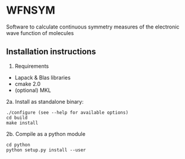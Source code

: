 
WFNSYM
=========
Software to calculate continuous symmetry measures of
the electronic wave function of molecules


Installation instructions
---------------------------------------------------------

1. Requirements
  - Lapack & Blas libraries
  - cmake 2.0
  - (optional) MKL


2a. Install as standalone binary:
   ```
   ./configure (see --help for available options)
   cd build
   make install
   ```
2b. Compile as a python module
   ```
   cd python
   python setup.py install --user
   ```

